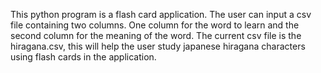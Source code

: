This python program is a flash card application. The user can input a csv file containing two columns. One column for the word to learn and the second column for the meaning of the word.
The current csv file is the hiragana.csv, this will help the user study japanese hiragana characters using flash cards in the application. 
